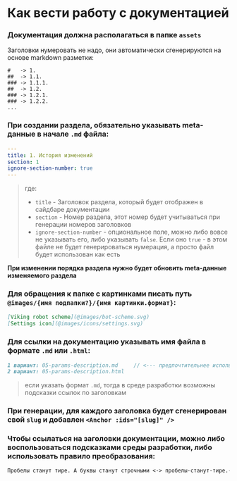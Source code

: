 # Как вести работу с документацией

### Документация должна располагаться в папке `assets`

Заголовки нумеровать не надо, они автоматически сгенерируются на основе markdown разметки:

```
#   -> 1.
##  -> 1.1.
### -> 1.1.1.
##  -> 1.2.
### -> 1.2.1.
### -> 1.2.2.
...
```


### При создании раздела, обязательно указывать meta-данные в начале `.md` файла:

```yaml
---
title: 1. История изменений
section: 1
ignore-section-number: true
---
```
> где:
>- `title` - Заголовок раздела, который будет отображен в сайдбаре документации
>- `section` - Номер раздела, этот номер будет учитываться при генерации номеров заголовков
>- `ignore-section-number` - опциональное поле, можно либо вовсе не указывать его, либо указывать `false`. Если оно `true` - в этом файле не будет генерироваться нумерация, а просто файл будет использован как есть

**При изменении порядка раздела нужно будет обновить meta-данные изменяемого раздела**

### Для обращения к папке с картинками писать путь `@images/{имя подпапки?}/{имя картинки.формат}`:

```md
[Viking robot scheme](@images/bot-scheme.svg)
[Settings icon](@images/icons/settings.svg)
```

### Для ссылки на документацию указывать имя файла в формате `.md` или `.html`:

```md
1 вариант: 05-params-description.md     // <--- предпочтительнее использовать .md
2 вариант: 05-params-description.html  
```
> если указать формат `.md`, тогда в среде разработки возможны подсказки ссылок по заголовкам

### При генерации, для каждого заголовка будет сгенерирован свой `slug` и добавлен `<Anchor :ids="[slug]" />`

### Чтобы ссылаться на заголовки документации, можно либо воспользоваться подсказками среды разработки, либо использовать правило преобразования:
```md
Пробелы станут тире. А буквы станут строчными <-> пробелы-станут-тире.-а-буквы-станут-строчными
```
